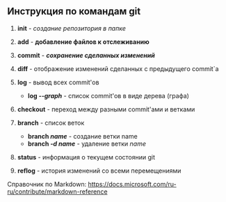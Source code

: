 ## Инструкция по командам git

1. **init** - *создание репозитория в папке*
2. **add** - __добавление файлов к отслеживанию__
3. **commit** - *__сохранение сделанных изменений__*
4. **diff** - отображение изменений сделанных с предыдущего commit`а
5. **log** - вывод всех commit'ов
   + **log _--graph_** - список commit'ов в виде дерева (графа)
6. **checkout** - переход между разными commit'ами и ветками
1. **branch** - список веток
   * **branch _name_** - создание ветки name
   * **branch _-d name_** - удаление ветки *name*

2. **status** - информация о текущем состоянии git
3. **reflog** - история изменений со всеми перемещениями

Справочник по Markdown:
https://docs.microsoft.com/ru-ru/contribute/markdown-reference
